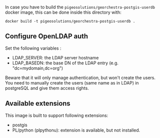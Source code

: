 In case you have to build the `pigeosolutions/georchestra-postgis-userdb` docker image, this can be done inside this directory with:
```
docker build -t pigeosolutions/georchestra-postgis-userdb .
```

## Configure OpenLDAP auth
Set the following variables :
 * LDAP_SERVER: the LDAP server hostname
 * LDAP_BASEDN: the base DN of the LDAP entry (e.g. "dc=mydomain,dc=org")

 Beware that it will only manage authentication, but won't create the users. You need to manually create the users (same name as in LDAP) in postgreSQL and give them access rights.


## Available extensions
This image is built to support following extensions:
* postgis
* PL/python (plpythonu): extension is available, but not installed.
